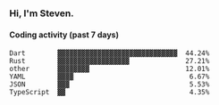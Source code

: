 ### Hi, I'm Steven.

#### Coding activity (past 7 days)
```
Dart        ▓▓▓▓▓▓▓▓▓▓▓▓▓▓▓▓▓▓▓▓▓▓▓▓▓▓▓▓▓▓  44.24%
Rust        ▓▓▓▓▓▓▓▓▓▓▓▓▓▓▓▓▓▓              27.21%
other       ▓▓▓▓▓▓▓▓                        12.01%
YAML        ▓▓▓▓                             6.67%
JSON        ▓▓▓                              5.53%
TypeScript  ▓▓                               4.35%
```
